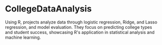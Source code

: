 # CollegeDataAnalysis
Using R, projects analyze data through logistic regression, Ridge, and Lasso regression, and model evaluation. They focus on predicting college types and student success, showcasing R's application in statistical analysis and machine learning.
